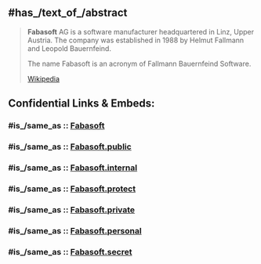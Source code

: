 

## #has_/text_of_/abstract 

> **Fabasoft** AG is a software manufacturer headquartered in Linz, Upper Austria. 
> The company was established in 1988 by Helmut Fallmann and Leopold Bauernfeind.
>
> The name Fabasoft is an acronym of Fallmann Bauernfeind Software.
>
> [Wikipedia](https://en.wikipedia.org/wiki/Fabasoft) 


## Confidential Links & Embeds: 

### #is_/same_as :: [Fabasoft](/_Standards/Society/Economics/Business/Business-Entity/IT~Company/ISP(Internet-Service_provider)/Fabasoft.md) 

### #is_/same_as :: [Fabasoft.public](/_public/Society/Economics/Business/Business-Entity/IT~Company/ISP(Internet-Service_provider)/Fabasoft.public.md) 

### #is_/same_as :: [Fabasoft.internal](/_internal/Society/Economics/Business/Business-Entity/IT~Company/ISP(Internet-Service_provider)/Fabasoft.internal.md) 

### #is_/same_as :: [Fabasoft.protect](/_protect/Society/Economics/Business/Business-Entity/IT~Company/ISP(Internet-Service_provider)/Fabasoft.protect.md) 

### #is_/same_as :: [Fabasoft.private](/_private/Society/Economics/Business/Business-Entity/IT~Company/ISP(Internet-Service_provider)/Fabasoft.private.md) 

### #is_/same_as :: [Fabasoft.personal](/_personal/Society/Economics/Business/Business-Entity/IT~Company/ISP(Internet-Service_provider)/Fabasoft.personal.md) 

### #is_/same_as :: [Fabasoft.secret](/_secret/Society/Economics/Business/Business-Entity/IT~Company/ISP(Internet-Service_provider)/Fabasoft.secret.md)


